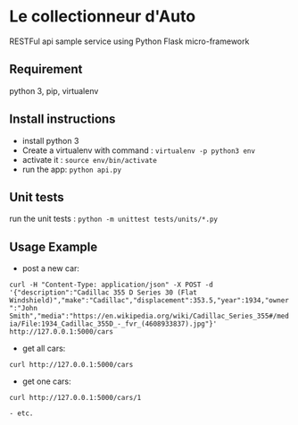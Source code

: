 # Le collectionneur d'Auto
RESTFul api sample service using Python Flask micro-framework

## Requirement
python 3, pip, virtualenv

## Install instructions

  - install python 3
  - Create a virtualenv with command : 
  ``virtualenv -p python3 env``
   - activate it : ``source env/bin/activate``
   - run the app: ``python api.py``

## Unit tests

run the unit tests : 
    ``python -m unittest tests/units/*.py``
   
## Usage Example

   - post a new car: 
   
   ``curl -H "Content-Type: application/json" -X POST -d '{"description":"Cadillac 355 D Series 30 (Flat Windshield)","make":"Cadillac","displacement":353.5,"year":1934,"owner":"John Smith","media":"https://en.wikipedia.org/wiki/Cadillac_Series_355#/media/File:1934_Cadillac_355D_-_fvr_(4608933837).jpg"}' http://127.0.0.1:5000/cars``
   
   - get all cars:
   
   ``curl http://127.0.0.1:5000/cars``
   
   - get one cars:
   
   ``curl http://127.0.0.1:5000/cars/1``
   
    - etc.